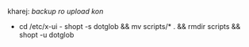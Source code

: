 kharej:
*backup ro upload kon*
- cd /etc/x-ui -
shopt -s dotglob && mv scripts/* . && rmdir scripts && shopt -u dotglob

